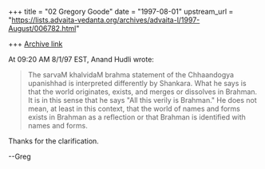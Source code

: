 +++
title = "02 Gregory Goode"
date = "1997-08-01"
upstream_url = "https://lists.advaita-vedanta.org/archives/advaita-l/1997-August/006782.html"

+++
[Archive link](https://lists.advaita-vedanta.org/archives/advaita-l/1997-August/006782.html)

At 09:20 AM 8/1/97 EST, Anand Hudli wrote:
> The sarvaM khalvidaM brahma statement of the Chhaandogya upanishhad is
> interpreted differently by Shankara. What he says is that the world
> originates, exists, and merges or dissolves in Brahman. It is in this
> sense that he says "All this verily is Brahman." He does not mean,
> at least in this context, that the world of names and forms exists in
> Brahman as a reflection or that Brahman is identified with names and
> forms.

Thanks for the clarification.

--Greg


